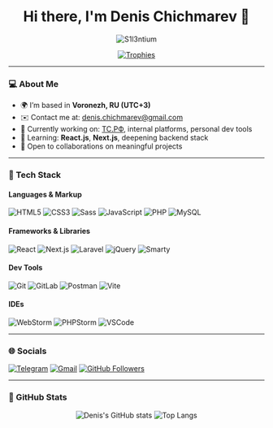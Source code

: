 <h1 align="center">Hi there, I'm Denis Chichmarev 👋</h1>

<p align="center">
  <img src="https://komarev.com/ghpvc/?username=S1l3ntium&label=Profile%20views&color=0e75b6&style=flat" alt="S1l3ntium" />
</p>

<p align="center">
  <a href="https://github.com/ryo-ma/github-profile-trophy">
    <img src="https://github-profile-trophy.vercel.app/?username=S1l3ntium&theme=darkhub&no-frame=true&column=7&margin-w=10&margin-h=10" alt="Trophies" />
  </a>
</p>

---

### 💻 About Me

- 🌍 I’m based in **Voronezh, RU (UTC+3)**
- ✉️ Contact me at: [denis.chichmarev@gmail.com](mailto:denis.chichmarev@gmail.com)
- 🚀 Currently working on: [ТС.РФ](http://тс.рф), internal platforms, personal dev tools
- 🧠 Learning: **React.js**, **Next.js**, deepening backend stack
- 🤝 Open to collaborations on meaningful projects

---

### 🔧 Tech Stack

#### Languages & Markup  
![HTML5](https://img.shields.io/badge/HTML5-E34F26?style=for-the-badge&logo=html5&logoColor=white)  ![CSS3](https://img.shields.io/badge/CSS3-1572B6?style=for-the-badge&logo=css3&logoColor=white)  ![Sass](https://img.shields.io/badge/Sass-CC6699?style=for-the-badge&logo=sass&logoColor=white)  ![JavaScript](https://img.shields.io/badge/JavaScript-F7DF1E?style=for-the-badge&logo=javascript&logoColor=black)  ![PHP](https://img.shields.io/badge/PHP-777BB4?style=for-the-badge&logo=php&logoColor=white)  ![MySQL](https://img.shields.io/badge/MySQL-4479A1?style=for-the-badge&logo=mysql&logoColor=white)

#### Frameworks & Libraries  
![React](https://img.shields.io/badge/React-20232A?style=for-the-badge&logo=react&logoColor=61DAFB)  ![Next.js](https://img.shields.io/badge/Next.js-000000?style=for-the-badge&logo=nextdotjs&logoColor=white)  ![Laravel](https://img.shields.io/badge/Laravel-FF2D20?style=for-the-badge&logo=laravel&logoColor=white)  ![jQuery](https://img.shields.io/badge/jQuery-0769AD?style=for-the-badge&logo=jquery&logoColor=white)  ![Smarty](https://img.shields.io/badge/Smarty-FF6600?style=for-the-badge&logo=smarty&logoColor=white)

#### Dev Tools  
![Git](https://img.shields.io/badge/Git-F05032?style=for-the-badge&logo=git&logoColor=white)  ![GitLab](https://img.shields.io/badge/GitLab-FC6D26?style=for-the-badge&logo=gitlab&logoColor=white)  ![Postman](https://img.shields.io/badge/Postman-FF6C37?style=for-the-badge&logo=postman&logoColor=white)  ![Vite](https://img.shields.io/badge/Vite-646CFF?style=for-the-badge&logo=vite&logoColor=white)

#### IDEs  
![WebStorm](https://img.shields.io/badge/WebStorm-000000?style=for-the-badge&logo=webstorm&logoColor=white)  ![PHPStorm](https://img.shields.io/badge/PHPStorm-000000?style=for-the-badge&logo=phpstorm&logoColor=white)  ![VSCode](https://img.shields.io/badge/VSCode-007ACC?style=for-the-badge&logo=visual-studio-code&logoColor=white)

---

### 🌐 Socials

[![Telegram](https://img.shields.io/badge/Telegram-2CA5E0?style=for-the-badge&logo=telegram&logoColor=white)](https://t.me/xtraS1l3ntium)  [![Gmail](https://img.shields.io/badge/Gmail-D14836?style=for-the-badge&logo=gmail&logoColor=white)](mailto:denis.chichmarev@gmail.com)  [![GitHub Followers](https://img.shields.io/github/followers/S1l3ntium?logo=github&style=for-the-badge&color=0891b2&labelColor=1c1917)](https://github.com/S1l3ntium)

---

### 🏁 GitHub Stats

<p align="center">
  <img src="https://github-readme-stats.vercel.app/api?username=S1l3ntium&show_icons=true&theme=tokyonight" alt="Denis's GitHub stats" />
  <img src="https://github-readme-stats.vercel.app/api/top-langs/?username=S1l3ntium&layout=compact&theme=tokyonight" alt="Top Langs" />
</p>
